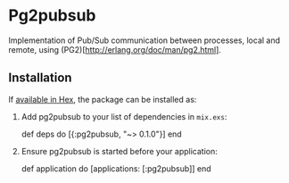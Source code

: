 # Pg2pubsub

Implementation of Pub/Sub communication between processes, local and remote, using (PG2)[http://erlang.org/doc/man/pg2.html].

## Installation

If [available in Hex](https://hex.pm/docs/publish), the package can be installed as:

  1. Add pg2pubsub to your list of dependencies in `mix.exs`:

        def deps do
          [{:pg2pubsub, "~> 0.1.0"}]
        end

  2. Ensure pg2pubsub is started before your application:

        def application do
          [applications: [:pg2pubsub]]
        end
